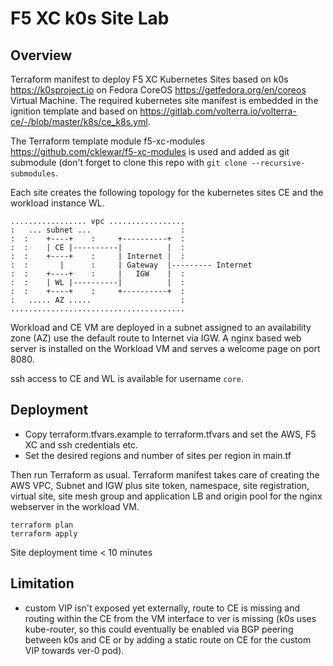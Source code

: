 # F5 XC k0s Site Lab

## Overview

Terraform manifest to deploy F5 XC Kubernetes Sites based on k0s <https://k0sproject.io> on Fedora CoreOS <https://getfedora.org/en/coreos> Virtual Machine.
The required kubernetes site manifest is embedded in the ignition template and based on <https://gitlab.com/volterra.io/volterra-ce/-/blob/master/k8s/ce_k8s.yml>.

The Terraform template module f5-xc-modules <https://github.com/cklewar/f5-xc-modules> is used and added as git submodule (don't forget to clone this repo with
`git clone --recursive-submodules`.

Each site creates the following topology for the kubernetes sites CE and the workload instance WL.

```
................. vpc .................
:   ... subnet ...                    :
:  :    +----+    :     +----------+  :
:  :    | CE |----------|          |  :    
:  :    +----+    :     | Internet |  :     
:  :       |      :     | Gateway  |--------- Internet
:  :    +----+    :     |   IGW    |  :   
:  :    | WL |----------|          |  :      
:  :    +----+    :     +----------+  :
:   ..... AZ .....                    :
.......................................
```

Workload and CE VM are deployed in a subnet assigned to an availability zone (AZ) use the default route to Internet via IGW.
A nginx based web server is installed on the Workload VM and serves a welcome page on port 8080.

ssh access to CE and WL is available for username `core`.

## Deployment

- Copy terraform.tfvars.example to terraform.tfvars and set the AWS, F5 XC and ssh credentials etc.
- Set the desired regions and number of sites per region in main.tf

Then run Terraform as usual. Terraform manifest takes care of creating the AWS VPC, Subnet and IGW plus site token, namespace, site registration, virtual site, 
site mesh group and application LB and origin pool for the nginx webserver in the workload VM.

```
terraform plan
terraform apply
```

Site deployment time < 10 minutes

## Limitation

- custom VIP isn't exposed yet externally, route to CE is missing and routing within the CE from the VM interface to ver is missing (k0s uses kube-router, so this could eventually be enabled
via BGP peering between k0s and CE or by adding a static route on CE for the custom VIP towards ver-0 pod).

